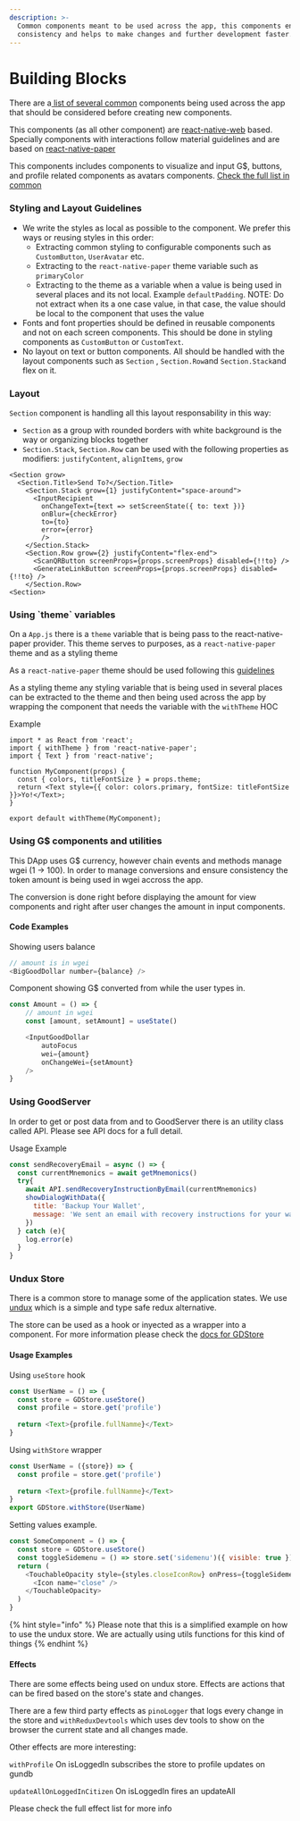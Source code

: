 ```yaml
---
description: >-
  Common components meant to be used across the app, this components ensure
  consistency and helps to make changes and further development faster.
---
```


# Building Blocks

There are a[ list of several common](https://github.com/GoodDollar/GoodBootstrap/tree/476866693c9280580dd32781bb88007a8347ed63/docs/docs/dapp/components/common.md) components being used across the app that should be considered before creating new components.

This components \(as all other component\) are [react-native-web](https://github.com/necolas/react-native-web) based. Specially components with interactions follow material guidelines and are based on [react-native-paper](https://reactnativepaper.com/)

This components includes components to visualize and input G$, buttons, and profile related components as avatars components. [Check the full list in common](https://github.com/GoodDollar/GoodBootstrap/tree/476866693c9280580dd32781bb88007a8347ed63/docs/docs/dapp/components/common.md)

### Styling and Layout Guidelines

* We write the styles as local as possible to the component. We prefer this ways or reusing styles in this order:
  * Extracting common styling to configurable components such as `CustomButton`, `UserAvatar` etc.
  * Extracting to the `react-native-paper` theme variable such as `primaryColor`
  * Extracting to the theme as a variable when a value is being used in several places and its not local. Example `defaultPadding`. NOTE: Do not extract when its a one case value, in that case, the value should be local to the component that uses the value
* Fonts and font properties should be defined in reusable components and not on each screen components. This should be done in styling components as `CustomButton` or `CustomText`.
* No layout on text or button components. All should be handled with the layout   components such as `Section` , `Section.Row`and `Section.Stack`and flex on it.

### Layout

`Section` component is handling all this layout responsability in this way:

* `Section` as a group with rounded borders with white background is the way or organizing blocks together
* `Section.Stack`, `Section.Row` can be used with the following properties as modifiers: `justifyContent`, `alignItems`, `grow`

```text
<Section grow>
  <Section.Title>Send To?</Section.Title>
    <Section.Stack grow={1} justifyContent="space-around">
      <InputRecipient
        onChangeText={text => setScreenState({ to: text })}
        onBlur={checkError}
        to={to}
        error={error}
        />
    </Section.Stack>
    <Section.Row grow={2} justifyContent="flex-end">
      <ScanQRButton screenProps={props.screenProps} disabled={!!to} />
      <GenerateLinkButton screenProps={props.screenProps} disabled={!!to} />
    </Section.Row>
<Section>
```

### Using \`theme\` variables

On a `App.js` there is a `theme` variable that is being pass to the react-native-paper provider. This theme serves to purposes, as a `react-native-paper` theme and as a styling theme

As a `react-native-paper` theme should be used following this [guidelines](https://callstack.github.io/react-native-paper/theming.html)

As a styling theme any styling variable that is being used in several places can be extracted to the theme and then being used across the app by wrapping the component that needs the variable with the `withTheme` HOC 

Example

```text
import * as React from 'react';
import { withTheme } from 'react-native-paper';
import { Text } from 'react-native';

function MyComponent(props) {
  const { colors, titleFontSize } = props.theme;
  return <Text style={{ color: colors.primary, fontSize: titleFontSize }}>Yo!</Text>;
}

export default withTheme(MyComponent);
```

### Using G$ components and utilities

This DApp uses G$ currency, however chain events and methods manage wgei \(1 -&gt; 100\). In order to manage conversions and ensure consistency the token amount is being used in wgei accross the app. 

The conversion is done right before displaying the amount for view components and right after user changes the amount in input components.

#### Code Examples

 Showing users balance

```javascript
// amount is in wgei
<BigGoodDollar number={balance} />
```

Component showing G$ converted from while the user types in.

```javascript
const Amount = () => {
    // amount in wgei
    const [amount, setAmount] = useState()

    <InputGoodDollar 
        autoFocus 
        wei={amount}
        onChangeWei={setAmount}
    />
}
```

### Using GoodServer

In order to get or post data from and to GoodServer there is an utility class called API. Please see API docs for a full detail.

Usage Example

```javascript
const sendRecoveryEmail = async () => {
  const currentMnemonics = await getMnemonics()
  try{
    await API.sendRecoveryInstructionByEmail(currentMnemonics)
    showDialogWithData({
      title: 'Backup Your Wallet',
      message: 'We sent an email with recovery instructions for your wallet'
    })
  } catch (e){
    log.error(e)
  }
}
```

### Undux Store

There is a common store to manage some of the application states. We use [undux](https://undux.org/) which is a simple and type safe redux alternative.

The store can be used as a hook or inyected as a wrapper into a component. For more information please check the [docs for GDStore](../jsdocs/gooddapp/lib/undux/)

#### Usage Examples

Using `useStore` hook

```javascript
const UserName = () => {
  const store = GDStore.useStore()
  const profile = store.get('profile')
  
  return <Text>{profile.fullNamme}</Text>
}
```

Using `withStore` wrapper

```javascript
const UserName = ({store}) => {
  const profile = store.get('profile')
  
  return <Text>{profile.fullNamme}</Text>
}
export GDStore.withStore(UserName)
```

Setting values example. 

```javascript
const SomeComponent = () => {
  const store = GDStore.useStore()
  const toggleSidemenu = () => store.set('sidemenu')({ visible: true })
  return (
    <TouchableOpacity style={styles.closeIconRow} onPress={toggleSidemenu}>
      <Icon name="close" />
    </TouchableOpacity>
  )
}
```

{% hint style="info" %}
Please note that this is a simplified example on how to use the undux store. We are actually using utils functions for this kind of things
{% endhint %}

#### Effects

There are some effects being used on undux store. Effects are actions that can be fired based on the store's state and changes.

There are a few third party effects as `pinoLogger` that logs every change in the store and `withReduxDevtools` which uses dev tools to show on the browser the current state and all changes made.

Other effects are more interesting:

`withProfile`  On isLoggedIn subscribes the store to profile updates on gundb

`updateAllOnLoggedInCitizen` On isLoggedIn fires an updateAll

Please check the full effect list for more info



